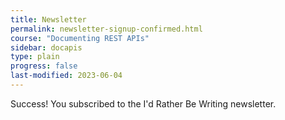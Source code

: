 ```yaml
---
title: Newsletter
permalink: newsletter-signup-confirmed.html
course: "Documenting REST APIs"
sidebar: docapis
type: plain
progress: false
last-modified: 2023-06-04
---
```


Success! You subscribed to the I'd Rather Be Writing newsletter.
